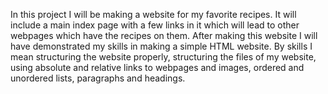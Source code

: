 In this project I will be making a website for my favorite recipes. It will include a main index page with a few links in it which will lead to other webpages which have the recipes on them. After making this website I will have demonstrated my skills in making a simple HTML website. By skills I mean structuring the website properly, structuring the files of my website, using  absolute and relative links to webpages and images, ordered and unordered lists, paragraphs and headings.
